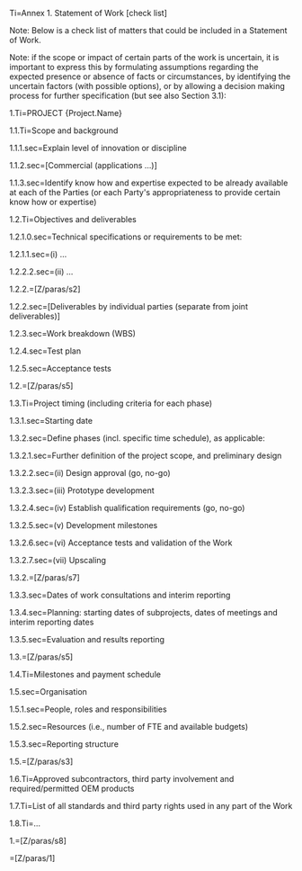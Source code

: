 Ti=Annex 1. Statement of Work [check list]

Note: Below is a check list of matters that could be included in a Statement of Work.

Note: if the scope or impact of certain parts of the work is uncertain, it is important to express this by formulating assumptions regarding the expected presence or absence of facts or circumstances, by identifying the uncertain factors (with possible options), or by allowing a decision making process for further specification (but see also Section 3.1):

1.Ti=PROJECT {Project.Name}

1.1.Ti=Scope and background

1.1.1.sec=Explain level of innovation or discipline

1.1.2.sec=[Commercial (applications …)]

1.1.3.sec=Identify know how and expertise expected to be already available at each of the Parties (or each Party's appropriateness to provide certain know how or expertise)

1.2.Ti=Objectives and deliverables

1.2.1.0.sec=Technical specifications or requirements to be met:

1.2.1.1.sec=(i) …

1.2.2.2.sec=(ii) …

1.2.2.=[Z/paras/s2]

1.2.2.sec=[Deliverables by individual parties (separate from joint deliverables)]

1.2.3.sec=Work breakdown (WBS)

1.2.4.sec=Test plan

1.2.5.sec=Acceptance tests

1.2.=[Z/paras/s5]

1.3.Ti=Project timing (including criteria for each phase)

1.3.1.sec=Starting date

1.3.2.sec=Define phases (incl. specific time schedule), as applicable:

1.3.2.1.sec=Further definition of the project scope, and preliminary design

1.3.2.2.sec=(ii)	Design approval (go, no-go)

1.3.2.3.sec=(iii)	Prototype development

1.3.2.4.sec=(iv)	Establish qualification requirements (go, no-go)

1.3.2.5.sec=(v)	Development milestones

1.3.2.6.sec=(vi)	Acceptance tests and validation of the Work

1.3.2.7.sec=(vii)	Upscaling

1.3.2.=[Z/paras/s7]

1.3.3.sec=Dates of work consultations and interim reporting

1.3.4.sec=Planning: starting dates of subprojects, dates of meetings and interim reporting dates

1.3.5.sec=Evaluation and results reporting

1.3.=[Z/paras/s5]

1.4.Ti=Milestones and payment schedule

1.5.sec=Organisation

1.5.1.sec=People, roles and responsibilities

1.5.2.sec=Resources (i.e., number of FTE and available budgets)

1.5.3.sec=Reporting structure

1.5.=[Z/paras/s3]

1.6.Ti=Approved subcontractors, third party involvement and required/permitted OEM products

1.7.Ti=List of all standards and third party rights used in any part of the Work

1.8.Ti=…

1.=[Z/paras/s8]

=[Z/paras/1]
